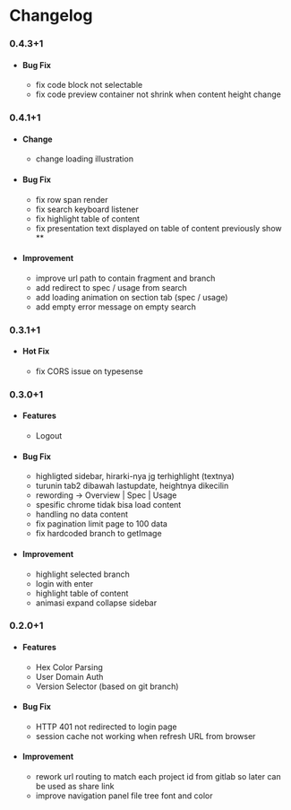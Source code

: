 # Changelog

### 0.4.3+1
- #### Bug Fix
  - fix code block not selectable
  - fix code preview container not shrink when content height change

### 0.4.1+1
- #### Change
  - change loading illustration
- #### Bug Fix
  - fix row span render
  - fix search keyboard listener
  - fix highlight table of content
  - fix presentation text displayed on table of content previously show **
- #### Improvement
  - improve url path to contain fragment and branch
  - add redirect to spec / usage from search
  - add loading animation on section tab (spec / usage)
  - add empty error message on empty search

### 0.3.1+1
- #### Hot Fix
  - fix CORS issue on typesense

### 0.3.0+1
- #### Features
  - Logout
- #### Bug Fix
  - highligted sidebar, hirarki-nya jg terhighlight (textnya)
  - turunin tab2 dibawah lastupdate, heightnya dikecilin
  - rewording -> Overview | Spec | Usage
  - spesific chrome tidak bisa load content
  - handling no data content
  - fix pagination limit page to 100 data
  - fix hardcoded branch to getImage
- #### Improvement
  - highlight selected branch
  - login with enter
  - highlight table of content
  - animasi expand collapse sidebar

### 0.2.0+1
- #### Features
  - Hex Color Parsing
  - User Domain Auth
  - Version Selector (based on git branch)
- #### Bug Fix
  - HTTP 401 not redirected to login page
  - session cache not working when refresh URL from browser
- #### Improvement
  - rework url routing to match each project id from gitlab so later can be used as share link
  - improve navigation panel file tree font and color

